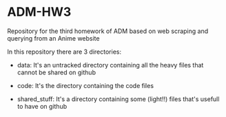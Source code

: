 # ADM-HW3
Repository for the third homework of ADM based on web scraping and querying from an Anime website

In this repository there are 3 directories:

* data:
    It's an untracked directory containing all the heavy files that cannot be shared on github

* code:
    It's the directory containing the code files 

* shared_stuff:
    It's a directory containing some (light!!) files that's usefull to have on github